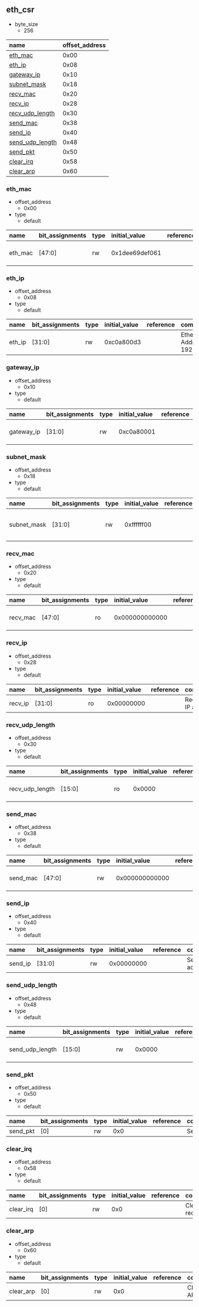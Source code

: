 ## eth_csr

* byte_size
    * 256

|name|offset_address|
|:--|:--|
|[eth_mac](#eth_csr-eth_mac)|0x00|
|[eth_ip](#eth_csr-eth_ip)|0x08|
|[gateway_ip](#eth_csr-gateway_ip)|0x10|
|[subnet_mask](#eth_csr-subnet_mask)|0x18|
|[recv_mac](#eth_csr-recv_mac)|0x20|
|[recv_ip](#eth_csr-recv_ip)|0x28|
|[recv_udp_length](#eth_csr-recv_udp_length)|0x30|
|[send_mac](#eth_csr-send_mac)|0x38|
|[send_ip](#eth_csr-send_ip)|0x40|
|[send_udp_length](#eth_csr-send_udp_length)|0x48|
|[send_pkt](#eth_csr-send_pkt)|0x50|
|[clear_irq](#eth_csr-clear_irq)|0x58|
|[clear_arp](#eth_csr-clear_arp)|0x60|

### <div id="eth_csr-eth_mac"></div>eth_mac

* offset_address
    * 0x00
* type
    * default

|name|bit_assignments|type|initial_value|reference|comment|
|:--|:--|:--|:--|:--|:--|
|eth_mac|[47:0]|rw|0x1dee69def061||Ethernet MAC address|

### <div id="eth_csr-eth_ip"></div>eth_ip

* offset_address
    * 0x08
* type
    * default

|name|bit_assignments|type|initial_value|reference|comment|
|:--|:--|:--|:--|:--|:--|
|eth_ip|[31:0]|rw|0xc0a800d3||Ethernet IP Address - Def. 192.168.0.211|

### <div id="eth_csr-gateway_ip"></div>gateway_ip

* offset_address
    * 0x10
* type
    * default

|name|bit_assignments|type|initial_value|reference|comment|
|:--|:--|:--|:--|:--|:--|
|gateway_ip|[31:0]|rw|0xc0a80001||Gateway IP - Def. 192.168.0.1|

### <div id="eth_csr-subnet_mask"></div>subnet_mask

* offset_address
    * 0x18
* type
    * default

|name|bit_assignments|type|initial_value|reference|comment|
|:--|:--|:--|:--|:--|:--|
|subnet_mask|[31:0]|rw|0xffffff00||Network subnet mask - Def. 255.255.255.0|

### <div id="eth_csr-recv_mac"></div>recv_mac

* offset_address
    * 0x20
* type
    * default

|name|bit_assignments|type|initial_value|reference|comment|
|:--|:--|:--|:--|:--|:--|
|recv_mac|[47:0]|ro|0x000000000000||Received MAC addr|

### <div id="eth_csr-recv_ip"></div>recv_ip

* offset_address
    * 0x28
* type
    * default

|name|bit_assignments|type|initial_value|reference|comment|
|:--|:--|:--|:--|:--|:--|
|recv_ip|[31:0]|ro|0x00000000||Received IP addr|

### <div id="eth_csr-recv_udp_length"></div>recv_udp_length

* offset_address
    * 0x30
* type
    * default

|name|bit_assignments|type|initial_value|reference|comment|
|:--|:--|:--|:--|:--|:--|
|recv_udp_length|[15:0]|ro|0x0000||Received UDP length|

### <div id="eth_csr-send_mac"></div>send_mac

* offset_address
    * 0x38
* type
    * default

|name|bit_assignments|type|initial_value|reference|comment|
|:--|:--|:--|:--|:--|:--|
|send_mac|[47:0]|rw|0x000000000000||Send MAC addr|

### <div id="eth_csr-send_ip"></div>send_ip

* offset_address
    * 0x40
* type
    * default

|name|bit_assignments|type|initial_value|reference|comment|
|:--|:--|:--|:--|:--|:--|
|send_ip|[31:0]|rw|0x00000000||Send IP addr|

### <div id="eth_csr-send_udp_length"></div>send_udp_length

* offset_address
    * 0x48
* type
    * default

|name|bit_assignments|type|initial_value|reference|comment|
|:--|:--|:--|:--|:--|:--|
|send_udp_length|[15:0]|rw|0x0000||Send UDP length|

### <div id="eth_csr-send_pkt"></div>send_pkt

* offset_address
    * 0x50
* type
    * default

|name|bit_assignments|type|initial_value|reference|comment|
|:--|:--|:--|:--|:--|:--|
|send_pkt|[0]|rw|0x0||Send pkt|

### <div id="eth_csr-clear_irq"></div>clear_irq

* offset_address
    * 0x58
* type
    * default

|name|bit_assignments|type|initial_value|reference|comment|
|:--|:--|:--|:--|:--|:--|
|clear_irq|[0]|rw|0x0||Clear IRQ recv pkt|

### <div id="eth_csr-clear_arp"></div>clear_arp

* offset_address
    * 0x60
* type
    * default

|name|bit_assignments|type|initial_value|reference|comment|
|:--|:--|:--|:--|:--|:--|
|clear_arp|[0]|rw|0x0||Clear ARP table|
